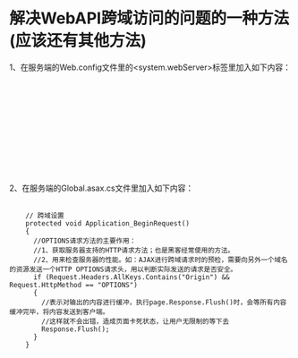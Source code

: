 # 解决WebAPI跨域访问的问题的一种方法(应该还有其他方法)
1、在服务端的Web.config文件里的<system.webServer>标签里加入如下内容：

   <code>
    <httpProtocol>
      <customHeaders>
        <!--响应类型 (值为逗号分隔的一个字符串，表明服务器支持的所有跨域请求的方法)-->
        <add name="Access-Control-Allow-Methods" value="GET,POST,PUT,DELETE,OPTIONS" />
        <!--响应头设置（Content-Type：只限于三个值application/x-www-form-urlencoded、multipart/form-data、text/plain）-->
        <add name="Access-Control-Allow-Headers" value="x-requested-with,content-type" />
        <!--如果设置 Access-Control-Allow-Origin:*，则允许所有域名的脚本访问该资源-->
        <add name="Access-Control-Allow-Origin" value="*" />
        <!--<add name="Access-Control-Allow-Origin" value="http://domain1.com, http://domain2.com" />  设置允许跨域访问的网址-->
      </customHeaders>
    </httpProtocol>
   </code>

 <br/>
2、在服务端的Global.asax.cs文件里加入如下内容：
 <pre>
   <code>
    // 跨域设置
    protected void Application_BeginRequest()
    {
      //OPTIONS请求方法的主要作用：
      //1、获取服务器支持的HTTP请求方法；也是黑客经常使用的方法。
      //2、用来检查服务器的性能。如：AJAX进行跨域请求时的预检，需要向另外一个域名的资源发送一个HTTP OPTIONS请求头，用以判断实际发送的请求是否安全。
      if (Request.Headers.AllKeys.Contains("Origin") && Request.HttpMethod == "OPTIONS")
      {
        //表示对输出的内容进行缓冲，执行page.Response.Flush()时，会等所有内容缓冲完毕，将内容发送到客户端。
        //这样就不会出错，造成页面卡死状态，让用户无限制的等下去
        Response.Flush();
      }
    }
</code>
 </pre>
